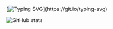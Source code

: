 [![Typing SVG](https://readme-typing-svg.herokuapp.com?color=%23F7335C&lines=HI+THERE!!!+;WELCOME+TO+MY+GITHUB+PAGE...)](https://git.io/typing-svg)

![GitHub stats](https://github-readme-stats.vercel.app/api?username=Kanishkumar-K&show_icons=false&theme=tokyonight)
